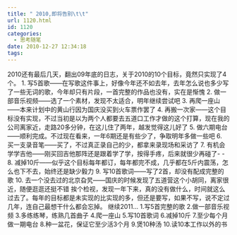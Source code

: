 ```yaml
---
title: " 2010,即将告别\t\t"
url: 1120.html
id: 1120
categories:
  - 思考随笔
date: 2010-12-27 12:34:18
tags:
---
```


2010还有最后几天，翻出09年底的日志，关于2010的10个目标，竟然只实现了4个。 1. 写5首歌——在写歌这件事上，好像今年还不如去年，去年怎么说也多少写了一些无词的歌，今年却只有片段，一首完整的作品也没有，实在是惭愧 2. 做一部音乐视频——选了一个素材，发现不太适合，明年继续尝试吧 3. 再爬一座山——本来计划中的黄山行因为国庆没买到火车票作罢了 4. 再搬一次家——这个目标没有实现，不过当初是以为两个人都要去五道口工作才做的这个打算，现在我的公司离家近，走路20多分钟，在这儿住了两年，越发觉得这儿好了 5. 做六期电台——顺利完成。不过现在看来，一年6期还是有些少了，争取明年多做一些吧 6. 买一支录音笔——买了，不过真正录自己的少，都拿来录现场和采访了 7. 有机会学学吉他——刚买回吉他那阵还是跟着学了学，按得手疼，后来就很少再碰了- - 8. 减掉10斤——似乎这个目标每年都订，每年都完不成，几乎都在5斤内震荡，怎么也下不去，始终还是缺少毅力 9. 写10首歌词——写了2首，却没有配成完整的歌 10. 去一个没去过的北京旮旯——国庆的时候发现了五道营这个小胡同，离家很近，随便逛逛还挺不错 挨个检视，发现一年下来，真的没有做什么，时间就这么过去了。每年的目标都是未实现的比实现的多，但还是要写，如果不写，说不定过几年，连自己最想干什么都会忘掉。 继续2011... 1.写5首完整的歌 2.做一部音乐视频 3.多练练琴，练熟几首曲子 4.爬一座山 5.写10首歌词 6.减掉10斤 7.至少每个月做一期电台 8.种一盆花，保证它至少活3个月 9.煲10种汤 10.读10本工作以外的书